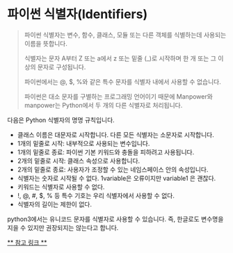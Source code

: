 파이썬 식별자(Identifiers)
======================================

> 파이썬 식별자는 변수, 함수, 클래스, 모듈 또는 다른 객체를 식별하는데 사용되는 이름을 뜻합니다. 
> 
> 식별자는 문자 A부터 Z 또는 a에서 z 또는 밑줄 (_)로 시작하며 한 개 또는 그 이상의 문자로 구성됩니다. 
> 
> 파이썬에서는 @, $, %와 같은 특수 문자를 식별자 내에서 사용할 수 없습니다. 
> 
> 파이썬은 대소 문자를 구별하는 프로그래밍 언어이기 때문에 Manpower와 manpower는 Python에서 두 개의 다른 식별자로 처리됩니다. 
> 



다음은 Python 식별자의 명명 규칙입니다.

- 클래스 이름은 대문자로 시작합니다. 다른 모든 식별자는 소문자로 시작합니다.
- 1개의 밑줄로 시작: 내부적으로 사용되는 변수입니다.
- 1개의 밑줄로 종료: 파이썬 기본 키워드와 충돌을 피하려고 사용됩니다.
- 2개의 밑줄로 시작: 클래스 속성으로 사용합니다.
- 2개의 밑줄로 종료: 사용자가 조정할 수 있는 네임스페이스 안의 속성입니다.
- 식별자는 숫자로 시작될 수 없다. 1variable은 오류이지만 variable1 은 괜찮다.
- 키워드는 식별자로 사용할 수 없다.
- !, @, #, $, % 등 특수 기호는 우리 식별자에서 사용할 수 없다.
- 식별자의 길이는 제한이 없다.


python3에서는 유니코드 문자를 식별자로 사용할 수 있습니다. 즉, 한글로도 변수명을 지을 수 있지만 권장되지는 않는다고 합니다.



[** 참고 링크 **](https://sdc-james.gitbook.io/onebook/3./3.3./3.3.3.-identifiers)

